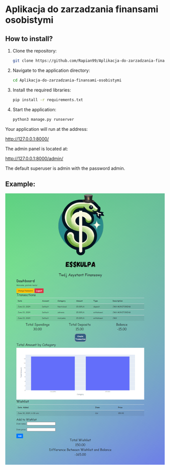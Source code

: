 # Aplikacja do zarzadzania finansami osobistymi

## How to install?

1. Clone the repository:
   ```bash
   git clone https://github.com/Rapian99/Aplikacja-do-zarzadzania-finansami-osobistymi.git
   ```

2. Navigate to the application directory:
   ```bash
   cd Aplikacja-do-zarzadzania-finansami-osobistymi
   ```

3. Install the required libraries:
   ```bash
   pip install -r requirements.txt
   ```

4. Start the application:
   ```bash
   python3 manage.py runserver
   ```

Your application will run at the address:

http://127.0.0.1:8000/

The admin panel is located at:

http://127.0.0.1:8000/admin/

The default superuser is admin with the password admin.



## Example:
![Example](example.png)
